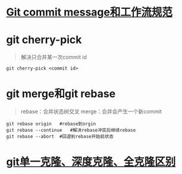 # [Git commit message和工作流规范](https://ivweb.io/topic/58ba702bdb35a9135d42f83d)

# git cherry-pick
> 解决只合并某一次commit id
```
git cherry-pick <commit id>
```

# git merge和git rebase
> rebase：合并状态树交叉
> merge：合并会产生一个新commit
```
git rebase origin   #rebase到orgin
git rebase --continue   #解决rebase冲突后继续rebase
git rebase --abort  #回退到rebase开始前状态
```
# [git单一克隆、深度克隆、全克隆区别](https://blog.csdn.net/shrimpcolo/article/details/80164741)
